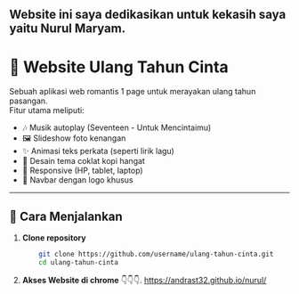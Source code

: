 ## Website ini saya dedikasikan untuk kekasih saya yaitu Nurul Maryam.

# 💌 Website Ulang Tahun Cinta

Sebuah aplikasi web romantis 1 page untuk merayakan ulang tahun pasangan.  
Fitur utama meliputi:

-   🎶 Musik autoplay (Seventeen - Untuk Mencintaimu)
-   🖼️ Slideshow foto kenangan
-   ✨ Animasi teks perkata (seperti lirik lagu)
-   🎨 Desain tema coklat kopi hangat
-   📱 Responsive (HP, tablet, laptop)
-   🧡 Navbar dengan logo khusus

---

## 🚀 Cara Menjalankan

1. **Clone repository**
    ```bash
        git clone https://github.com/username/ulang-tahun-cinta.git
        cd ulang-tahun-cinta
    ```
2. **Akses Website di chrome**
👇👇👇.
https://andrast32.github.io/nurul/